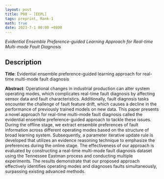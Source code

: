 ```yaml
---
layout: post
title: P08 — [EEPL]
tags: preprint, Rank-1
math: true
date: 2023-7-1 00:00 +0800
---
```


*Evidential Ensemble Preference-guided Learning Approach for Real-time Multi-mode Fault Diagnosis*

## Description

**Title**: Evidential ensemble preference-guided learning approach for real-time multi-mode fault diagnosis

**Abstract**: Operational changes in industrial production can alter system operating modes, which complicates real-time fault diagnosis by affecting sensor data and fault characteristics. Additionally, fault diagnosis tasks encounter the challenge of fault feature drift, which causes a decline in the performance of previously trained models on new data. This paper presents a novel approach for real-time multi-mode fault diagnosis called the evidential ensemble preference-guided approach to tackle these issues. During the offline stage, we extract ensemble preferences of fault information across different operating modes based on the structure of broad learning system. Subsequently, a parameter iterative update rule is developed that utilizes an evidence reasoning technique to emphasize the preferences during the online stage. The effectiveness of our approach is evaluated by constructing a real-time multi-mode fault diagnosis dataset using the Tennessee Eastman process and conducting multiple experiments. The results demonstrate that our proposed approach effectively identifies operating modes and diagnoses faults simultaneously, surpassing existing advanced methods.
